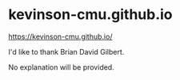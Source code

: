 # kevinson-cmu.github.io

https://kevinson-cmu.github.io/

I'd like to thank Brian David Gilbert.

No explanation will be provided.
